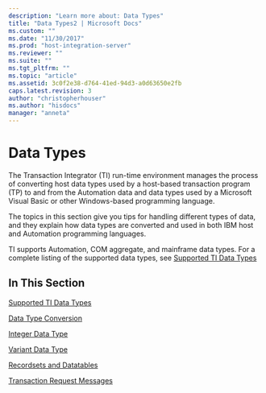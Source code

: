 ```yaml
---
description: "Learn more about: Data Types"
title: "Data Types2 | Microsoft Docs"
ms.custom: ""
ms.date: "11/30/2017"
ms.prod: "host-integration-server"
ms.reviewer: ""
ms.suite: ""
ms.tgt_pltfrm: ""
ms.topic: "article"
ms.assetid: 3c0f2e38-d764-41ed-94d3-a0d63650e2fb
caps.latest.revision: 3
author: "christopherhouser"
ms.author: "hisdocs"
manager: "anneta"
---
```

# Data Types
The Transaction Integrator (TI) run-time environment manages the process of converting host data types used by a host-based transaction program (TP) to and from the Automation data and data types used by a Microsoft Visual Basic or other Windows-based programming language.  
  
 The topics in this section give you tips for handling different types of data, and they explain how data types are converted and used in both IBM host and Automation programming languages.  
  
 TI supports Automation, COM aggregate, and mainframe data types. For a complete listing of the supported data types, see [Supported TI Data Types](../core/supported-ti-data-types2.md)  
  
## In This Section  
 [Supported TI Data Types](../core/supported-ti-data-types2.md)  
  
 [Data Type Conversion](../core/data-type-conversion1.md)  
  
 [Integer Data Type](../core/integer-data-type1.md)  
  
 [Variant Data Type](../core/variant-data-type1.md)  
  
 [Recordsets and Datatables](../core/recordsets-and-datatables1.md)  
  
 [Transaction Request Messages](../core/transaction-request-messages2.md)
